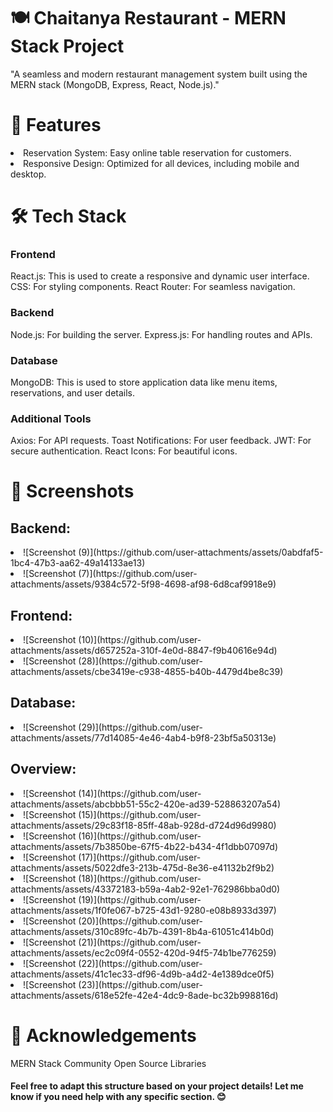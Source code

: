 
<h1>🍽️ Chaitanya Restaurant - MERN Stack Project </h1>
"A seamless and modern restaurant management system built using the MERN stack (MongoDB, Express, React, Node.js)."

<h1> 🚀 Features </h1>
<li>Reservation System: Easy online table reservation for customers.</li>
<li>Responsive Design: Optimized for all devices, including mobile and desktop.</li>

<h1>🛠️ Tech Stack</h1>
<h3>Frontend</h3>
React.js: This is used to create a responsive and dynamic user interface.
CSS: For styling components.
React Router: For seamless navigation.

<h3>Backend</h3>
Node.js: For building the server.
Express.js: For handling routes and APIs.

<h3>Database</h3>
MongoDB: This is used to store application data like menu items, reservations, and user details.

<h3>Additional Tools</h3>
Axios: For API requests.
Toast Notifications: For user feedback.
JWT: For secure authentication.
React Icons: For beautiful icons.

<h1>📸 Screenshots</h1>

<h2>Backend:</h2>
<li>![Screenshot (9)](https://github.com/user-attachments/assets/0abdfaf5-1bc4-47b3-aa62-49a14133ae13)</li>
<li>![Screenshot (7)](https://github.com/user-attachments/assets/9384c572-5f98-4698-af98-6d8caf9918e9)</li>

<h2>Frontend:</h2>
<li>![Screenshot (10)](https://github.com/user-attachments/assets/d657252a-310f-4e0d-8847-f9b40616e94d)</li>
<li>![Screenshot (28)](https://github.com/user-attachments/assets/cbe3419e-c938-4855-b40b-4479d4be8c39)</li>

<h2>Database:</h2>
<li>![Screenshot (29)](https://github.com/user-attachments/assets/77d14085-4e46-4ab4-b9f8-23bf5a50313e)</li>

<h2>Overview:</h2>
<li>![Screenshot (14)](https://github.com/user-attachments/assets/abcbbb51-55c2-420e-ad39-528863207a54)</li>
<li>![Screenshot (15)](https://github.com/user-attachments/assets/29c83f18-85ff-48ab-928d-d724d96d9980)</li>
<li>![Screenshot (16)](https://github.com/user-attachments/assets/7b3850be-67f5-4b22-b434-4f1dbb07097d)</li>
<li>![Screenshot (17)](https://github.com/user-attachments/assets/5022dfe3-213b-475d-8e36-e41132b2f9b2)</li>
<li>![Screenshot (18)](https://github.com/user-attachments/assets/43372183-b59a-4ab2-92e1-762986bba0d0)</li>
<li>![Screenshot (19)](https://github.com/user-attachments/assets/1f0fe067-b725-43d1-9280-e08b8933d397)</li>
<li>![Screenshot (20)](https://github.com/user-attachments/assets/310c89fc-4b7b-4391-8b4a-61051c414b0d)</li>
<li>![Screenshot (21)](https://github.com/user-attachments/assets/ec2c09f4-0552-420d-94f5-74b1be776259)</li>
<li>![Screenshot (22)](https://github.com/user-attachments/assets/41c1ec33-df96-4d9b-a4d2-4e1389dce0f5)</li>
<li>![Screenshot (23)](https://github.com/user-attachments/assets/618e52fe-42e4-4dc9-8ade-bc32b998816d)</li>


<h1>🌟 Acknowledgements</h1>
MERN Stack Community
Open Source Libraries

<h4>Feel free to adapt this structure based on your project details! Let me know if you need help with any specific section. 😊</h4>










